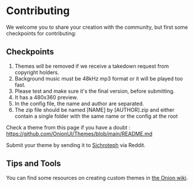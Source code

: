 # Contributing

We welcome you to share your creation with the community, but first some checkpoints for contributing:

## Checkpoints

1. Themes will be removed if we receive a takedown request from copyright holders.
2. Background music must be 48kHz mp3 format or it will be played too fast.  
3. Please test and make sure it's the final version, before submitting.
4. It has a 480x360 preview.
5. In the config file, the name and author are separated. 
6. The zip file should be named [NAME] by [AUTHOR].zip and either contain a single folder with the same name or the config at the root

Check a theme from this page if you have a doubt :
https://github.com/OnionUI/Themes/blob/main/README.md

Submit your theme by sending it to [Sichroteph](https://www.reddit.com/user/sichroteph) via Reddit.

## Tips and Tools

You can find some resources on creating custom themes in [the Onion wiki](https://github.com/OnionUI/Onion/wiki/4.-Custom-Themes).
